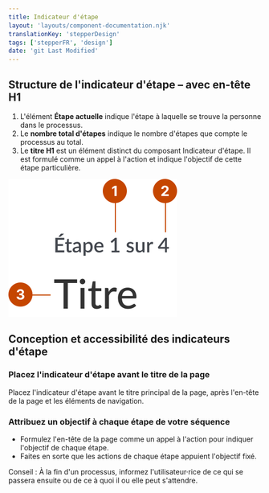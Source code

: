 ```yaml
---
title: Indicateur d'étape
layout: 'layouts/component-documentation.njk'
translationKey: 'stepperDesign'
tags: ['stepperFR', 'design']
date: 'git Last Modified'
---
```


## Structure de l'indicateur d'étape – avec en-tête H1

<ol class="anatomy-list">
  <li>L'élément <strong>Étape actuelle</strong> indique l'étape à laquelle se trouve la personne dans le processus.</li>
  <li>Le <strong>nombre total d'étapes</strong> indique le nombre d'étapes que compte le processus au total.</li>
  <li>Le <strong>titre H1</strong> est un élément distinct du composant Indicateur d'étape. Il est formulé comme un appel à l'action et indique l'objectif de cette étape particulière.</li>
</ol>

<img class="b-sm b-default p-400" src="/images/fr/components/anatomy/gcds-stepper-anatomy.svg" alt="L'anatomie du composant indicateur d'étape identifiant l'étape courante, le nombre total d'étapes et le titre de la page." />

## Conception et accessibilité des indicateurs d'étape

### Placez l'indicateur d'étape avant le titre de la page

Placez l'indicateur d'étape avant le titre principal de la page, après l'en-tête de la page et les éléments de navigation.

### Attribuez un objectif à chaque étape de votre séquence

- Formulez l'en-tête de la page comme un appel à l'action pour indiquer l'objectif de chaque étape.
- Faites en sorte que les actions de chaque étape appuient l'objectif fixé.

Conseil : À la fin d'un processus, informez l'utilisateur·rice de ce qui se passera ensuite ou de ce à quoi il ou elle peut s'attendre.

